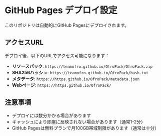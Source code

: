 # GitHub Pages デプロイ設定

このリポジトリは自動的にGitHub Pagesにデプロイされます。

## アクセスURL

デプロイ後、以下のURLでアクセス可能になります：

- **リソースパック**: `https://teamofro.github.io/OfroPack/OfroPack.zip`
- **SHA256ハッシュ**: `https://teamofro.github.io/OfroPack/hash.txt`
- **メタデータ**: `https://https.github.io/OfroPack/metadata.json`
- **Webページ**: `https://https.github.io/OfroPack/`

## 注意事項

- デプロイには数分かかる場合があります
- キャッシュにより即座に反映されない場合があります（通常1-2分）
- GitHub Pagesは無料プランで月100GB帯域制限があります（通常は十分）
